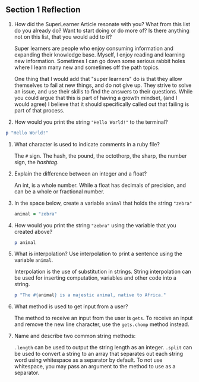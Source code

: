 ## Section 1 Reflection

1. How did the SuperLearner Article resonate with you? What from this list do you already do? Want to start doing or do more of? Is there anything not on this list, that you would add to it?

   Super learners are people who enjoy consuming information and expanding their knowledge base. Myself, I enjoy reading and learning new information. Sometimes I can go down some serious rabbit holes where I learn many new and sometimes off the path topics.  

   One thing that I would add that "super learners" do is that they allow themselves to fail at new things, and do not give up. They strive to solve an issue, and use their skills to find the answers to their questions. While you could argue that this is part of having a growth mindset, (and I would agree) I believe that it should specifically called out that failing is part of that process.

1. How would you print the string `"Hello World!"` to the terminal?

  ```ruby
  p "Hello World!"
  ```

1. What character is used to indicate comments in a ruby file?

   The `#` sign. The hash, the pound, the octothorp, the sharp, the number sign, the *hashtag*.

1. Explain the difference between an integer and a float?

   An int, is a whole number. While a float has decimals of precision, and can be a whole or fractional number.

1. In the space below, create a variable `animal` that holds the string `"zebra"`

   ```ruby
   animal = "zebra"
   ```

1. How would you print the string `"zebra"` using the variable that you created above?

   ```ruby
   p animal
   ```

1. What is interpolation? Use interpolation to print a sentence using the variable `animal`.

   Interpolation is the use of substitution in strings. String interpolation can be used for inserting computation, variables and other code into a string.

   ```ruby
   p "The #{animal} is a majestic animal, native to Africa."
   ```

1. What method is used to get input from a user?

   The method to receive an input from the user is `gets`. To receive an input and remove the new line character, use the `gets.chomp` method instead.

1. Name and describe two common string methods:

   `.length` can be used to output the string length as an integer.
   `.split` can be used to convert a string to an array that separates out each string word using whitespace as a separator by default. To not use whitespace, you may pass an argument to the method to use as a separator.
